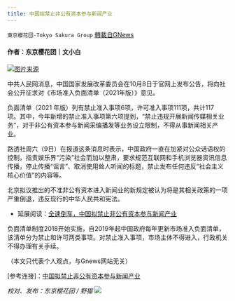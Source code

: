 ```yaml
---
title: 中国拟禁止非公有资本参与新闻产业
---
```

`東京櫻花団-Tokyo Sakura Group` [轉載自GNews](https://gnews.org/zh-hans/1585599/)

#### 作者：东京樱花团｜文小白

![](https://assets.gnews.org/wp-content/uploads/2021/10/禁止xinw.jpg)[图片来源](https://www.dw.com/zh/%E4%B8%AD%E5%9B%BD%E6%8B%9F%E7%A6%81%E6%AD%A2%E9%9D%9E%E5%85%AC%E6%9C%89%E8%B5%84%E6%9C%AC%E5%8F%82%E4%B8%8E%E6%96%B0%E9%97%BB%E4%BA%A7%E4%B8%9A/a-59456318)

中共人民网消息，中国国家发展改革委员会在10月8日于官网上发布公告，将向社会公开征求对《市场准入负面清单（2021年版）》意见。

负面清单（2021 年版）列有禁止准入事项6项，许可准入事项111项，共计117 项。其中，今年新增的禁止准入事项第六项提到，“禁止违规开展新闻传媒相关业务”，对于非公有资本参与新闻采编播发等业务设立限制，不得从事新闻相关产业。

路透社周六（9日）在报道这条消息时表示，中国政府一直在加紧对公众话语权的控制，指责娱乐界“污染”社会而加以整肃，要求规范互联网和手机浏览器资讯信息传播，停止传播“谣言”、取消使用耸人听闻的标题，禁止发布任何违反“社会主义核心价值”的内容等。

北京拟议推出的不准非公有资本进入新闻业的新规定被认为将是其相关政策的一项严重倒退，违反现行的中华人民共和宪法。

- 延展阅读：[全速倒车，中国拟禁止非公有资本参与新闻产业](https://pincong.rocks/article/id-36178__sort_key-agree_count__sort-DESC)


负面清单制度2018开始实施，自2019年起中国政府每年更新市场准入负面清单，该清单分为禁止和许可两类事项。对禁止准入事项，市场主体不得进入，行政机关不得办理有关手续。

（本文只代表个人观点，与Gnews网站无关）

[参考连接]：[中国拟禁止非公有资本参与新闻产业](https://m.dw.com/zh/%E4%B8%AD%E5%9B%BD%E6%8B%9F%E7%A6%81%E6%AD%A2%E9%9D%9E%E5%85%AC%E6%9C%89%E8%B5%84%E6%9C%AC%E5%8F%82%E4%B8%8E%E6%96%B0%E9%97%BB%E4%BA%A7%E4%B8%9A/a-59456318)

*校对、发布：东京樱花团 / 野猫*
![](https://assets.gnews.org/wp-content/uploads/2021/10/樱花团-2.jpg)
